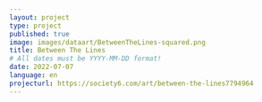 ```yaml
---
layout: project
type: project
published: true
image: images/dataart/BetweenTheLines-squared.png
title: Between The Lines
# All dates must be YYYY-MM-DD format!
date: 2022-07-07
language: en
projecturl: https://society6.com/art/between-the-lines7794964
---
```


